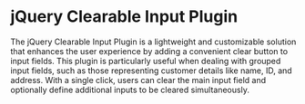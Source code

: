 # jQuery Clearable Input Plugin

The jQuery Clearable Input Plugin is a lightweight and customizable solution that enhances the user experience by adding a convenient clear button to input fields. This plugin is particularly useful when dealing with grouped input fields, such as those representing customer details like name, ID, and address. With a single click, users can clear the main input field and optionally define additional inputs to be cleared simultaneously.
